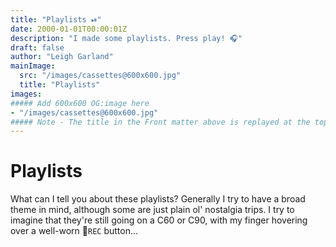```yaml
---
title: "Playlists ⏯"
date: 2000-01-01T00:00:01Z
description: "I made some playlists. Press play! 🎧"
draft: false
author: "Leigh Garland"
mainImage:
  src: "/images/cassettes@600x600.jpg"
  title: "Playlists"
images:
##### Add 600x600 OG:image here
- "/images/cassettes@600x600.jpg"
##### Note - The title in the Front matter above is replayed at the top of the rendered article
---
```


# Playlists

What can I tell you about these playlists? Generally I try to have a broad theme in mind, although some are just plain ol' nostalgia trips. I try to imagine that they're still going on a C60 or C90, with my finger hovering over a well-worn :red_circle:`REC` button...